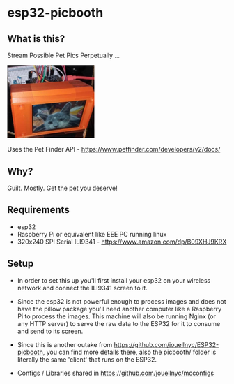 # esp32-picbooth

## What is this?

Stream Possible Pet Pics Perpetually ...

<img src="images/pfinder.jpg"  width="200"/>

Uses the Pet Finder API - https://www.petfinder.com/developers/v2/docs/ 

## Why?
Guilt. Mostly. Get the pet you deserve!

## Requirements
- esp32
- Raspberry Pi or equivalent like EEE PC running linux
- 320x240 SPI Serial ILI9341 - https://www.amazon.com/dp/B09XHJ9KRX

## Setup

- In order to set this up you'll first install your esp32 on your wireless network and connect the ILI9341 screen to it.

- Since the esp32 is not powerful enough to process images and does not have the pillow package you'll need another computer like a Raspberry Pi to process the images. This machine will also be running Nginx (or any HTTP server) to serve the raw data to the ESP32 for it to consume and send to its screen.

- Since this is another outake from https://github.com/jouellnyc/ESP32-picbooth, you can find more details there, also the picbooth/ folder is literally the same 'client' that runs on the ESP32.

- Configs / Libraries shared in https://github.com/jouellnyc/mcconfigs 

